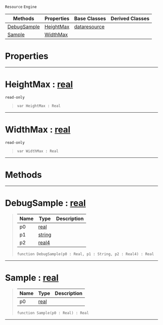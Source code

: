  `Resource` `Engine`



|Methods|Properties|Base Classes|Derived Classes|
|---|---|---|---|
|[ DebugSample](https://github.com/dragonCASTjosh/PlasmaDocs/blob/master/code_reference/class_reference/samplecurve.markdown#debugsample-plasma-engine)|[ HeightMax](https://github.com/dragonCASTjosh/PlasmaDocs/blob/master/code_reference/class_reference/samplecurve.markdown#heightmax-plasma-engine-do)|[dataresource](https://github.com/dragonCASTjosh/PlasmaDocs/blob/master/code_reference/class_reference/dataresource.markdown)| |
|[ Sample](https://github.com/dragonCASTjosh/PlasmaDocs/blob/master/code_reference/class_reference/samplecurve.markdown#sample-plasma-engine-docum)|[ WidthMax](https://github.com/dragonCASTjosh/PlasmaDocs/blob/master/code_reference/class_reference/samplecurve.markdown#widthmax-plasma-engine-doc)| | |


 #  Properties


---  
 #  HeightMax : [real](https://github.com/dragonCASTjosh/PlasmaDocs/blob/master/code_reference/lightning_base_types/real.markdown)

 `read-only`

> 
> ``` lang=cpp, name=Lightning
> var HeightMax : Real


---  
 #  WidthMax : [real](https://github.com/dragonCASTjosh/PlasmaDocs/blob/master/code_reference/lightning_base_types/real.markdown)

 `read-only`

> 
> ``` lang=cpp, name=Lightning
> var WidthMax : Real


---  
 #  Methods


---  
 #  DebugSample : [real](https://github.com/dragonCASTjosh/PlasmaDocs/blob/master/code_reference/lightning_base_types/real.markdown)

> 
> |Name|Type|Description|
> |---|---|---|
> |p0|[real](https://github.com/dragonCASTjosh/PlasmaDocs/blob/master/code_reference/lightning_base_types/real.markdown)| |
> |p1|[string](https://github.com/dragonCASTjosh/PlasmaDocs/blob/master/code_reference/lightning_base_types/string.markdown)| |
> |p2|[real4](https://github.com/dragonCASTjosh/PlasmaDocs/blob/master/code_reference/lightning_base_types/real4.markdown)| |
> ``` lang=cpp, name=Lightning
> function DebugSample(p0 : Real, p1 : String, p2 : Real4) : Real
> ``` 


---  
 #  Sample : [real](https://github.com/dragonCASTjosh/PlasmaDocs/blob/master/code_reference/lightning_base_types/real.markdown)

> 
> |Name|Type|Description|
> |---|---|---|
> |p0|[real](https://github.com/dragonCASTjosh/PlasmaDocs/blob/master/code_reference/lightning_base_types/real.markdown)| |
> ``` lang=cpp, name=Lightning
> function Sample(p0 : Real) : Real
> ``` 


---  
 

 